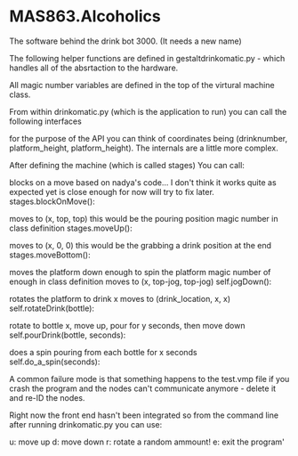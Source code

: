 # MAS863.Alcoholics
The software behind the drink bot 3000. (It needs a new name)


The following helper functions are defined in gestaltdrinkomatic.py - which handles all of the absrtaction to the hardware.

All magic number variables are defined in the top of the virtural machine class. 

From within drinkomatic.py (which is the application to run) you can call the following interfaces

for the purpose of the API you can think of coordinates being (drinknumber, platform_height, platform_height). The internals are a little more complex. 

After defining the machine (which is called stages) You can call:

blocks on a move
based on nadya's code... I don't think it works quite as expected yet
is close enough for now
will try to fix later.
stages.blockOnMove():

moves to (x, top, top)
this would be the pouring position
magic number in class definition
stages.moveUp():

moves to (x, 0, 0)
this would be the grabbing a drink position at the end
stages.moveBottom():

moves the platform down enough to spin the platform
magic number of enough in class definition
moves to (x, top-jog, top-jog)
self.jogDown():

rotates the platform to drink x
moves to (drink_location, x, x)
self.rotateDrink(bottle):

rotate to bottle x, move up, pour for y seconds, then move down
self.pourDrink(bottle, seconds):

does a spin pouring from each bottle for x seconds
self.do_a_spin(seconds):

A common failure mode is that something happens to the test.vmp file if you crash the program and the nodes can't communicate anymore - delete it and re-ID the nodes.  

Right now the front end hasn't been integrated so from the command line after running drinkomatic.py you can use:

u: move up
d: move down
r: rotate a random ammount!
e: exit the program'